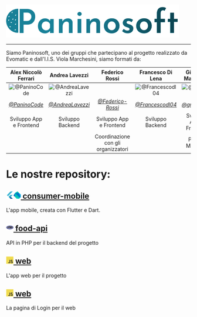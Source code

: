 ![Paninosoft](https://raw.githubusercontent.com/paninosoftorg/.github/main/profile/logotype.png)

---
Siamo Paninosoft, uno dei gruppi che partecipano al progetto realizzato da Evomatic e dall'I.I.S. Viola Marchesini, siamo formati da:

|Alex Niccolò Ferrari|Andrea Lavezzi|Federico Rossi|Francesco Di Lena|Giovanni Marchetto|
|:---:|:---:|:---:|:---:|:---:|
|![@PaninoCode](https://github.com/PaninoCode.png?size=100)|![@AndreaLavezzi](https://github.com/AndreaLavezzi.png?size=100)||![@Francescodl04](https://github.com/Francescodl04.png?size=100)|![@gmarck04](https://github.com/gmarck04.png?size=100)|
|*[@PaninoCode](https://github.com/PaninoCode)*|*[@AndreaLavezzi](https://github.com/AndreaLavezzi)*|*[@Federico-Rossi](https://github.com/Federico-Rossi)*|*[@Francescodl04](https://github.com/Francescodl04)*|*[@gmarck04](https://github.com/gmarck04)*|
|Sviluppo App e Frontend|Sviluppo Backend|Sviluppo App e Frontend|Sviluppo Backend|Sviluppo App e Frontend|
|||Coordinazione con gli organizzatori||Project Manager|

# Le nostre repository:
## [<img src="https://github.com/devicons/devicon/blob/master/icons/flutter/flutter-original.svg" title="C"  alt="C" width="20" height="20"/><img src="https://github.com/devicons/devicon/blob/master/icons/dart/dart-original.svg" title="C"  alt="C" width="20" height="20"/>&nbsp;**consumer-mobile**](https://github.com/paninosoftorg/consumer-mobile/)
L'app mobile, creata con Flutter e Dart.

## [<img src="https://github.com/devicons/devicon/blob/master/icons/php/php-original.svg" title="C"  alt="C" width="20" height="20"/>&nbsp;**food-api**](https://github.com/paninosoftorg/food-api/)
API in PHP per il backend del progetto

## [<img src="https://github.com/devicons/devicon/blob/master/icons/javascript/javascript-original.svg" title="C"  alt="C" width="20" height="20"/>&nbsp;**web**](https://github.com/paninosoftorg/web/)
L'app web per il progetto

## [<img src="https://github.com/devicons/devicon/blob/master/icons/javascript/javascript-original.svg" title="C"  alt="C" width="20" height="20"/>&nbsp;**web**](https://github.com/paninosoftorg/auth/)
La pagina di Login per il web
